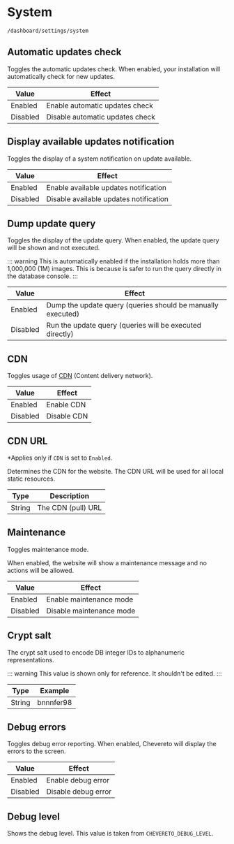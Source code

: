 # System

`/dashboard/settings/system`

## Automatic updates check

Toggles the automatic updates check. When enabled, your installation will automatically check for new updates.

| Value    | Effect                          |
| -------- | ------------------------------- |
| Enabled  | Enable automatic updates check  |
| Disabled | Disable automatic updates check |

## Display available updates notification

Toggles the display of a system notification on update available.

| Value    | Effect                                 |
| -------- | -------------------------------------- |
| Enabled  | Enable available updates notification  |
| Disabled | Disable available updates notification |

## Dump update query

Toggles the display of the update query. When enabled, the update query will be shown and not executed.

::: warning
This is automatically enabled if the installation holds more than 1,000,000 (1M) images. This is because is safer to run the query directly in the database console.
:::

| Value    | Effect                                                      |
| -------- | ----------------------------------------------------------- |
| Enabled  | Dump the update query (queries should be manually executed) |
| Disabled | Run the update query (queries will be executed directly)    |

## CDN

Toggles usage of [CDN](https://en.wikipedia.org/wiki/Content_delivery_network) (Content delivery network).

| Value    | Effect      |
| -------- | ----------- |
| Enabled  | Enable CDN  |
| Disabled | Disable CDN |

## CDN URL

*Applies only if `CDN` is set to `Enabled`.

Determines the CDN for the website. The CDN URL will be used for all local static resources.

| Type   | Description        |
| ------ | ------------------ |
| String | The CDN (pull) URL |

## Maintenance

Toggles maintenance mode.

When enabled, the website will show a maintenance message and no actions will be allowed.

| Value    | Effect                   |
| -------- | ------------------------ |
| Enabled  | Enable maintenance mode  |
| Disabled | Disable maintenance mode |

## Crypt salt

The crypt salt used to encode DB integer IDs to alphanumeric representations.

::: warning
This value is shown only for reference. It shouldn't be edited.
:::

| Type   | Example   |
| ------ | --------- |
| String | bnnnfer98 |

## Debug errors

Toggles debug error reporting. When enabled, Chevereto will display the errors to the screen.

| Value    | Effect              |
| -------- | ------------------- |
| Enabled  | Enable debug error  |
| Disabled | Disable debug error |

## Debug level

Shows the debug level. This value is taken from `CHEVERETO_DEBUG_LEVEL`.

